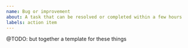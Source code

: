 ```yaml
---
name: Bug or improvement
about: A task that can be resolved or completed within a few hours
labels: action item
---
```


@TODO: but together a template for these things

